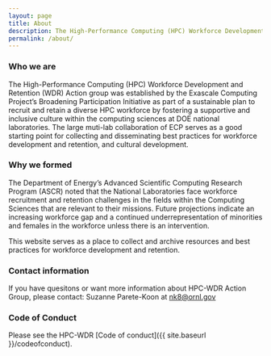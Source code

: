 ```yaml
---
layout: page
title: About
description: The High-Performance Computing (HPC) Workforce Development and Retention (WDR) Action group was established by the  Exascale Computing Project’s Broadening Participation Initiative as part of a sustainable plan to recruit and retain a diverse HPC workforce by fostering a supportive and inclusive culture within the computing sciences at DOE national laboratories.
permalink: /about/
---
```



### Who we are

The High-Performance Computing (HPC) Workforce Development and Retention (WDR) Action group was established by the  Exascale Computing Project’s Broadening Participation Initiative as part of a sustainable plan to recruit and retain a diverse HPC workforce by fostering a supportive and inclusive culture within the computing sciences at DOE national laboratories. The large muti-lab collaboration of ECP serves as a good starting point for collecting and disseminating best practices for workforce development and retention, and cultural development. 


### Why we formed

The Department of Energy’s Advanced Scientific Computing Research Program (ASCR) noted that the National Laboratories face workforce recruitment and retention challenges in the fields within the Computing Sciences that are relevant to their missions.  Future projections indicate an increasing workforce gap and a continued underrepresentation of minorities and females in the workforce unless there is an intervention.


This website serves as a place to collect and archive resources and best practices for workforce development and retention.

### Contact information

If you have quesitons or want more information about HPC-WDR Action Group, please contact: Suzanne Parete-Koon at [nk8@ornl.gov](mailto:nk8@ornl.gov)


### Code of Conduct 

Please see the HPC-WDR [Code of conduct]({{ site.baseurl }}/codeofconduct).
